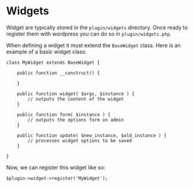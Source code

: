 # Widgets

Widget are typically stored in the `plugin/widgets` directory. Once ready to register them with wordpress you can do so in `plugin/widgets.php`.

When defining a widget it must extend the `BaseWidget` class. Here is an example of a basic widget class:


	class MyWidget extends BaseWidget {

		public function __construct() {

		}

		public function widget( $args, $instance ) {
			// outputs the content of the widget
		}

		public function form( $instance ) {
			// outputs the options form on admin
		}

		public function update( $new_instance, $old_instance ) {
			// processes widget options to be saved
		}

	}


Now, we can register this widget like so:

	$plugin->widget->register('MyWidget');
